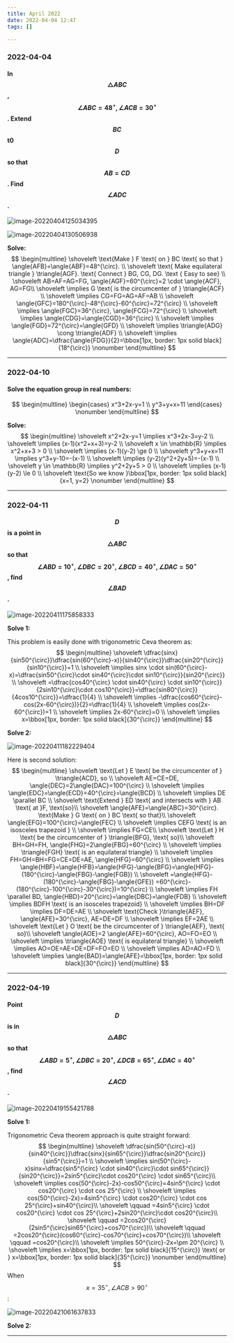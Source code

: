 ```yaml
---
title: April 2022
date: 2022-04-04 12:47
tags: []

---
```


### 2022-04-04

#### In $$\triangle{ABC}$$, $$\angle{ABC}=48^{\circ}, \angle{ACB}=30^{\circ}$$. Extend $$BC$$ t0 $$D$$ so that $$AB=CD$$. Find $$\angle{ADC}$$.

![image-20220404125034395](/assets/images/2022/image-20220404125034395.png)

![image-20220404130506938](/assets/images/2022/image-20220404125258142.png)

**Solve:**
$$
\begin{multline}
\shoveleft \text{Make } F \text{ on } BC \text{ so that } \angle{AFB}=\angle{ABF}=48^{\circ}. \\
\shoveleft \text{ Make equilateral triangle } \triangle{AGF}. \text{ Connect } BG, CG, DG. \text { Easy to see} \\
\shoveleft AB=AF=AG=FG, \angle{AGF}=60^{\circ}=2 \cdot \angle{ACF}, AG=FG\\
\shoveleft \implies G \text{ is the circumcenter of } \triangle{ACF} \\
\shoveleft \implies CG=FG=AG=AF=AB \\
\shoveleft \angle{GFC}=180^{\circ}-48^{\circ}-60^{\circ}=72^{\circ} \\
\shoveleft \implies \angle{FGC}=36^{\circ}, \angle{FCG}=72^{\circ} \\
\shoveleft \implies \angle{CDG}=\angle{CGD}=36^{\circ} \\
\shoveleft \implies \angle{FGD}=72^{\circ}=\angle{GFD}  \\
\shoveleft \implies \triangle{ADG} \cong \triangle{ADF} \\
\shoveleft \implies  \angle{ADC}=\dfrac{\angle{FDG}}{2}=\bbox[1px, border: 1px solid black]{18^{\circ}} \nonumber
\end{multline}
$$

---

### 2022-04-10

#### Solve the equation group in real numbers:
$$
\begin{multline}
\begin{cases}
x^3+2x-y=1 \\
y^3+y+x=11
\end{cases} \nonumber
\end{multline}
$$

**Solve:**
$$
\begin{multline}
\shoveleft x^2+2x-y=1 \implies x^3+2x-3=y-2 \\
\shoveleft \implies (x-1)(x^2+x+3)=y-2 \\
\shoveleft x \in \mathbb{R} \implies x^2+x+3 > 0 \\
\shoveleft \implies (x-1)(y-2) \ge 0 \\
\shoveleft y^3+y+x=11 \implies y^3+y-10=-(x-1) \\
\shoveleft \implies (y-2)(y^2+2y+5)=-(x-1) \\
\shoveleft y \in \mathbb{R} \implies y^2+2y+5 > 0 \\
\shoveleft \implies (x-1)(y-2) \le 0 \\
\shoveleft \text{So we know }\bbox[1px, border: 1px solid black]{x=1, y=2} \nonumber
\end{multline}
$$

---

### 2022-04-11

#### $$D$$ is a point in $$\triangle{ABC}$$ so that $$\angle{ABD}=10^{\circ}, \angle{DBC}=20^{\circ}, \angle{BCD}=40^{\circ}, \angle{DAC}=50^{\circ}$$, find $$\angle{BAD}$$.

![image-20220411175858333](/assets/images/2022/image-20220411175858333.png)

**Solve 1:**

This problem is easily done with trigonometric Ceva theorem as:
$$
\begin{multline}
\shoveleft \dfrac{sinx}{sin50^{\circ}}\dfrac{sin(60^{\circ}-x)}{sin40^{\circ}}\dfrac{sin20^{\circ}}{sin10^{\circ}}=1 \\
\shoveleft \implies sinx \cdot sin(60^{\circ}-x)=\dfrac{sin50^{\circ}\cdot sin40^{\circ}\cdot sin10^{\circ}}{sin20^{\circ}} \\
\shoveleft =\dfrac{cos40^{\circ} \cdot sin40^{\circ} \cdot sin10^{\circ}}{2sin10^{\circ}\cdot cos10^{\circ}}=\dfrac{sin80^{\circ}}{4cos10^{\circ}}=\dfrac{1}{4} \\
\shoveleft \implies -\dfrac{cos60^{\circ}-cos(2x-60^{\circ})}{2}=\dfrac{1}{4} \\
\shoveleft \implies cos(2x-60^{\circ})=1 \\
\shoveleft \implies 2x-60^{\circ}=0 \\
\shoveleft \implies x=\bbox[1px, border: 1px solid black]{30^{\circ}}
\end{multline}
$$

**Solve 2:**

![image-20220411182229404](/assets/images/2022/image-20220411180410742.png)

Here is second solution:
$$
\begin{multline}
\shoveleft \text{Let } E \text{ be the circumcenter of } \triangle{ACD}, so \\
\shoveleft AE=CE=DE, \angle{DEC}=2\angle{DAC}=100^{\circ} \\
\shoveleft \implies \angle{EDC}=\angle{ECD}=40^{\circ}=\angle{BCD} \\
\shoveleft \implies DE \parallel BC \\
\shoveleft \text{Extend } ED \text{ and intersects with } AB \text{ at }F, \text{so}\\
\shoveleft \angle{AFE}=\angle{ABC}=30^{\circ}. \text{Make } G \text{ on } BC \text{ so that}\\
\shoveleft \angle{EFG}=100^{\circ}=\angle{FEC} \\
\shoveleft \implies CEFG \text{  is an isosceles trapezoid } \\
\shoveleft \implies FG=CE\\
\shoveleft \text{Let } H \text{ be the circumcenter of } \triangle{BFG}, \text{ so}\\
\shoveleft BH=GH=FH, \angle{FHG}=2\angle{FBG}=60^{\circ} \\
\shoveleft \implies \triangle{FGH} \text{ is an equilateral triangle} \\
\shoveleft \implies FH=GH=BH=FG=CE=DE=AE, \angle{HFG}=60^{\circ} \\
\shoveleft \implies \angle{HBF}=\angle{HFB}=\angle{HFG}-\angle{BFG}=\angle{HFG}-(180^{\circ}-\angle{FBG}-\angle{FGB}) \\
\shoveleft =\angle{HFG}-(180^{\circ}-\angle{FBG}-\angle{GFE}) =60^{\circ}-(180^{\circ}-100^{\circ}-30^{\circ})=10^{\circ} \\
\shoveleft \implies FH \parallel BD, \angle{HBD}=20^{\circ}=\angle{DBC}=\angle{FDB} \\
\shoveleft \implies BDFH \text{ is an isosceles trapezoid} \\
\shoveleft \implies BH=DF \implies DF=DE=AE \\
\shoveleft \text{Check }\triangle{AEF}, \angle{AFE}=30^{\circ}, AE=DE=DF \\
\shoveleft \implies EF=2AE \\
\shoveleft \text{Let } O \text{ be the circumcenter of } \triangle{AEF}, \text{ so}\\
\shoveleft \angle{AOE}=2 \angle{AFE}=60^{\circ}, AO=FO=EO \\
\shoveleft \implies \triangle{AOE} \text{ is equilateral triangle} \\
\shoveleft \implies AO=OE=AE=DE=DF=FO=EO  \\
\shoveleft \implies AD=AO=FD \\
\shoveleft \implies \angle{BAD}=\angle{AFE}=\bbox[1px, border: 1px solid black]{30^{\circ}}
\end{multline}
$$

---

### 2022-04-19

#### Point $$D$$ is in $$\triangle{ABC}$$ so that $$\angle{ABD}=5^{\circ}, \angle{DBC}=20^{\circ}, \angle{DCB}=65^{\circ}, \angle{DAC}=40^{\circ}$$, find $$\angle{ACD}$$.

![image-20220419155421788](/assets/images/2022/image-20220419155302818.png)

**Solve 1:**

Trigonometric Ceva theorem approach is quite straight forward:
$$
\begin{multline}
\shoveleft \dfrac{sin(50^{\circ}-x)}{sin40^{\circ}}\dfrac{sinx}{sin65^{\circ}}\dfrac{sin20^{\circ}}{sin5^{\circ}}=1 \\
\shoveleft \implies sin(50^{\circ}-x)sinx=\dfrac{sin5^{\circ} \cdot sin40^{\circ}\cdot sin65^{\circ}}{sin20^{\circ}}=2sin5^{\circ}\cdot cos20^{\circ} \cdot sin65^{\circ}\\
\shoveleft \implies cos(50^{\circ}-2x)-cos50^{\circ}=4sin5^{\circ} \cdot cos20^{\circ} \cdot cos 25^{\circ} \\
\shoveleft \implies cos(50^{\circ}-2x)=4sin5^{\circ} \cdot cos20^{\circ} \cdot cos 25^{\circ}+sin40^{\circ}\\
 \shoveleft \qquad =4sin5^{\circ} \cdot cos20^{\circ} \cdot cos 25^{\circ}+2sin20^{\circ}\cdot cos20^{\circ}\\
 \shoveleft \qquad =2cos20^{\circ}(2sin5^{\circ}sin65^{\circ}+cos70^{\circ})\\
 \shoveleft \qquad =2cos20^{\circ}(cos60^{\circ}-cos70^{\circ}+cos70^{\circ})\\
 \shoveleft \qquad =cos20^{\circ}\\
\shoveleft \implies 50^{\circ}-2x=\pm 20^{\circ} \\
\shoveleft \implies x=\bbox[1px, border: 1px solid black]{15^{\circ}} \text{ or } x=\bbox[1px, border: 1px solid black]{35^{\circ}} \nonumber
\end{multline}
$$
When $$x=35^{\circ}, \angle{ACB} > 90^{\circ}$$:

![image-20220421061637833](/assets/images/2022/image-20220421061637833.png)

**Solve 2:**

---





